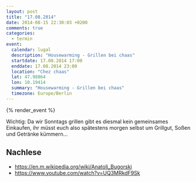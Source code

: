 ```yaml
---
layout: post
title: "17.08.2014"
date: 2014-08-15 22:30:03 +0200
comments: true
categories: 
  - termin
event: 
  calendar: lugal
  description: "Housewarming - Grillen bei chaas"
  startdate: 17.08.2014 17:00
  enddate: 17.08.2014 23:00
  location: "Chez chaas"
  lat: 47.98864
  lon: 10.19414
  summary: "Housewarming - Grillen bei chaas"
  timezone: Europe/Berlin
---
```


{% render_event %}

Wichtig: Da wir Sonntags grillen gibt es diesmal kein gemeinsames Einkaufen, ihr müsst euch also spätestens morgen selbst um Grillgut, Soßen und Getränke kümmern...

Nachlese
--------

* https://en.m.wikipedia.org/wiki/Anatoli_Bugorski
* https://www.youtube.com/watch?v=UQ3MRkdF9Sk

